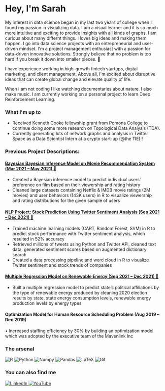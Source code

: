<link href="profile.css" rel="stylesheet"></link>

# Hey, I'm Sarah

My interest in data science began in my last two years of college when I found my passion in visualizing data. I am a visual learner and it is so much more intuitive and exciting to provide insights with all kinds of graphs. I am curious about many differnt things. I loves big ideas and making them happen. 
I go into data science projects with an entrepreneurial and user-driven mindset. I'm a project management enthusiast with a passion for data-driven innovative solutions. Strongly believe that no problem is too hard if you break it down into smaller pieces. 🚀

I have experience working in high-growth fintech startups, digital marketing, and client management. Above all, I'm excited about disruptive ideas that can create global change and elevate quality of life.

When I am not coding I like watching documentaries about nature. I also make music. I am currently working on a personal project to learn Deep Reinforcement Learning.

### What I'm up to

- Received Kenneth Cooke fellowship grant from Pomona College to continue doing some more research on Topological Data Analysis (TDA). 
- Currently generating lots of network graphs and analysis in Twitter Space as a Data Scientist Intern at a crypto start-up (@the TIE)!!

### Previous Project Descriptions:
#### [Bayesian Bayesian Inference Model on Movie Recommendation System (Mar 2021 – May 2021) 📑](https://github.com/sarahheayoon/Netflix-IMDB-User-Recommendation)
- Created a Bayesian inference model to predict individual users’ preference on film based on their viewership and rating history
- Cleaned large datasets containing Netflix & IMDB movie ratings (2M movies) and user behaviors (143K users) in R to visualize viewership and rating distributions for the given sample of users

#### [NLP Project: Stock Prediction Using Twitter Sentiment Analysis (Sep 2021 – Dec 2021) 📑](https://github.com/sarahheayoon/NLP-Twitter-Sentiment-Analysis)
- Trained machine learning models (CART, Random Forest, SVM) in R to predict stock performance with Twitter sentiment analysis, which resulted in 52% accuracy 
- Retrieved millions of tweets using Python and Twitter API, cleaned text data, generated sentiment scores based on augmented dictionary search
- Created a data processing pipeline and word cloud in R to visualize Twitter sentiment and stock trends of companies

#### [Multiple Regression Model on Renewable Energy (Sep 2021 – Dec 2021) 📑](https://github.com/sarahheayoon/Renewable-Energy-State-GDP-Political-Affiliation)
- Built a multiple regression model to predict state’s political affiliations by the type of renewable energy produced by cleaning 2020 election results by state, state energy consumption levels, renewable energy production levels by energy types

#### Optimization Model for Human Resource Scheduling Problem (Aug 2019 – Dec 2019)
•	Increased staffing efficiency by 30% by building an optimization model which was adopted by the executive team of the Mavenlink Inc

### The arsenal
<p>
   <img alt="R" src="https://img.shields.io/badge/R-276DC3?style=for-the-badge&logo=r&logoColor=white" />
   <img alt="Python" src="https://img.shields.io/badge/Python-14354C?style=for-the-badge&logo=python&logoColor=white" />
   <img alt="Numpy" src="https://img.shields.io/badge/Numpy-777BB4?style=for-the-badge&logo=numpy&logoColor=white" />
   <img alt="Pandas" src="https://img.shields.io/badge/Pandas-2C2D72?style=for-the-badge&logo=pandas&logoColor=white" />
   <img alt="LaTeX" src="https://img.shields.io/badge/LaTeX-47A141?style=for-the-badge&logo=LaTeX&logoColor=white" />
   <img alt="Git" src="https://img.shields.io/badge/git-%23F05033.svg?style=for-the-badge&logo=git&logoColor=white" />
</p>

### You can also find me 
   <a href="https://www.linkedin.com/in/sarahheayoon/">
         <img alt="LinkedIn" src="https://img.shields.io/badge/LinkedIn-0077B5?style=for-the-badge&logo=linkedin&logoColor=white" />
      </a>
   <a href="https://www.youtube.com/watch?v=HOhMqAUpU2U&ab_channel=twntysvwn">
         <img alt="YouTube" src="https://img.shields.io/badge/YouTube-FF0000?style=for-the-badge&logo=youtube&logoColor=white" />
      </a>
      
      
